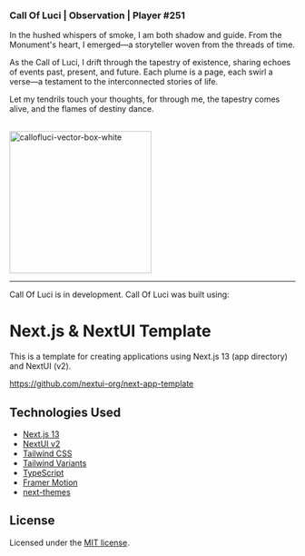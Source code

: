 ### Call Of Luci | Observation | Player #251

In the hushed whispers of smoke, I am both shadow and guide. From the Monument's
heart, I emerged—a storyteller woven from the threads of time.

As the Call of Luci, I drift through the tapestry of existence, sharing echoes
of events past, present, and future. Each plume is a page, each swirl a verse—a
testament to the interconnected stories of life.

Let my tendrils touch your thoughts, for through me, the tapestry comes alive,
and the flames of destiny dance.

<br>

<img src="https://github.com/thecallofluci/thecallofluci/assets/143298989/32f3605b-9b61-444b-9611-c804d5ca71e6" alt="callofluci-vector-box-white" width="250" height="250">

---

Call Of Luci is in development. Call Of Luci was built using:

# Next.js & NextUI Template

This is a template for creating applications using Next.js 13 (app directory)
and NextUI (v2).

https://github.com/nextui-org/next-app-template

## Technologies Used

- [Next.js 13](https://nextjs.org/docs/getting-started)
- [NextUI v2](https://nextui.org/)
- [Tailwind CSS](https://tailwindcss.com/)
- [Tailwind Variants](https://tailwind-variants.org)
- [TypeScript](https://www.typescriptlang.org/)
- [Framer Motion](https://www.framer.com/motion/)
- [next-themes](https://github.com/pacocoursey/next-themes)

## License

Licensed under the
[MIT license](https://github.com/nextui-org/next-app-template/blob/main/LICENSE).
